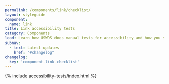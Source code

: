 ```yaml
---
permalink: /components/link/checklist/
layout: styleguide
component:
  name: link
title: Link accessibility tests
category: Components
lead: Learn how USWDS does manual tests for accessibility and how you should test for accessibility, too.
subnav:
  - text: Latest updates
    href: "#changelog"
changelog:
  key: 'component-link-checklist'
---
```


{% include accessibility-tests/index.html %}
